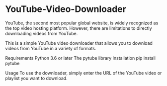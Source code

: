 # YouTube-Video-Downloader

YouTube, the second most popular global website, is widely recognized as the top video hosting platform. However, there are limitations to directly downloading videos from YouTube.

This is a simple YouTube video downloader that allows you to download videos from YouTube in a variety of formats.

Requirements
    Python 3.6 or later
    The pytube library
Installation
    pip install pytube

Usage
To use the downloader, simply enter the URL of the YouTube video or playlist you want to download.
